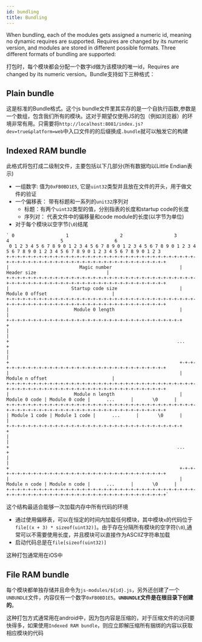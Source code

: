 ```yaml
---
id: bundling
title: Bundling
---
```


When bundling, each of the modules gets assigned a numeric id, meaning no dynamic requires are supported. Requires are changed by its numeric version, and modules are stored in different possible formats. Three different formats of bundling are supported:

打包时，每个模块都会分配一个数字id做为该模块的唯一id，Requires are changed by its numeric version。Bundle支持如下三种格式：

## Plain bundle

这是标准的Bundle格式。这个js bundle文件里其实存的是一个自执行函数,参数是一个数组，包含我们所有的模块。这对于期望仅使用JS的包（例如浏览器）的环境非常有用。只需要将`http://localhost:8081/index.js?dev=true&platform=web`中入口文件的的后缀换成`.bundle`就可以触发它的构建

## Indexed RAM bundle

此格式将包打成二级制文件，主要包括以下几部分(所有数据均以Little Endian表示)

* 一组数字: 值为`0xFB0BD1E5`, 它是`uint32`类型并且放在文件的开头，用于做文件的验证
* 一个偏移表： 带有标题和一系列的`unit32`序列对
    * 标题：有两个`uint32`类型的值，分别指表的长度和startup code的长度
    * 序列对： 代表文件中的偏移量和code module的长度(以字节为单位)
* 对于每个模块以空字节(`\0`)结尾

```
` 0                   1                   2                   3                   4                   5                   6
 0 1 2 3 4 5 6 7 8 9 0 1 2 3 4 5 6 7 8 9 0 1 2 3 4 5 6 7 8 9 0 1 2 3 4 5 6 7 8 9 0 1 2 3 4 5 6 7 8 9 0 1 2 3 4 5 6 7 8 9 0 1 2 3
+-+-+-+-+-+-+-+-+-+-+-+-+-+-+-+-+-+-+-+-+-+-+-+-+-+-+-+-+-+-+-+-+-+-+-+-+-+-+-+-+-+-+-+-+-+-+-+-+-+-+-+-+-+-+-+-+-+-+-+-+-+-+-+-+
|                          Magic number                         |                          Header size                          |
+-+-+-+-+-+-+-+-+-+-+-+-+-+-+-+-+-+-+-+-+-+-+-+-+-+-+-+-+-+-+-+-+-+-+-+-+-+-+-+-+-+-+-+-+-+-+-+-+-+-+-+-+-+-+-+-+-+-+-+-+-+-+-+-+
|                       Startup code size                       |                        Module 0 offset                        |
+-+-+-+-+-+-+-+-+-+-+-+-+-+-+-+-+-+-+-+-+-+-+-+-+-+-+-+-+-+-+-+-+-+-+-+-+-+-+-+-+-+-+-+-+-+-+-+-+-+-+-+-+-+-+-+-+-+-+-+-+-+-+-+-+
|                        Module 0 length                        |                                                               |
+-+-+-+-+-+-+-+-+-+-+-+-+-+-+-+-+-+-+-+-+-+-+-+-+-+-+-+-+-+-+-+-+                                                               +
|                                                                                                                               |
+                                                              ...                                                              +
|                                                                                                                               |
+                                                               +-+-+-+-+-+-+-+-+-+-+-+-+-+-+-+-+-+-+-+-+-+-+-+-+-+-+-+-+-+-+-+-+
|                                                               |                        Module n offset                        |
+-+-+-+-+-+-+-+-+-+-+-+-+-+-+-+-+-+-+-+-+-+-+-+-+-+-+-+-+-+-+-+-+-+-+-+-+-+-+-+-+-+-+-+-+-+-+-+-+-+-+-+-+-+-+-+-+-+-+-+-+-+-+-+-+
|                        Module n length                        | Module 0 code | Module 0 code |      ...      |       \0      |
+-+-+-+-+-+-+-+-+-+-+-+-+-+-+-+-+-+-+-+-+-+-+-+-+-+-+-+-+-+-+-+-+-+-+-+-+-+-+-+-+-+-+-+-+-+-+-+-+-+-+-+-+-+-+-+-+-+-+-+-+-+-+-+-+
| Module 1 code | Module 1 code |      ...      |       \0      |                                                               |
+-+-+-+-+-+-+-+-+-+-+-+-+-+-+-+-+-+-+-+-+-+-+-+-+-+-+-+-+-+-+-+-+                                                               +
|                                                                                                                               |
+                                                              ...                                                              +
|                                                                                                                               |
+                                                               +-+-+-+-+-+-+-+-+-+-+-+-+-+-+-+-+-+-+-+-+-+-+-+-+-+-+-+-+-+-+-+-+
|                                                               | Module n code | Module n code |      ...      |       \0      |
+-+-+-+-+-+-+-+-+-+-+-+-+-+-+-+-+-+-+-+-+-+-+-+-+-+-+-+-+-+-+-+-+-+-+-+-+-+-+-+-+-+-+-+-+-+-+-+-+-+-+-+-+-+-+-+-+-+-+-+-+-+-+-+-+`
```
这个结构最适合能够一次加载内存中所有代码的环境

* 通过使用偏移表，可以在恒定的时间内加载任何模块，其中模块`x`的代码位于`file[(x + 3) * sizeof(uint32)]`。由于存在分隔所有模块的空字符(`\0`),通常可以不需要使用长度，并且模块可以直接作为ASCIIZ字符串加载
* 启动代码总是在`file[sizeof(uint32)]`

这种打包通常用在iOS中

## File RAM bundle

每个模块都单独存储并且命令为`js-modules/${id}.js`，另外还创建了一个`UNBUNDLE`文件，内容仅有一个数字`0xFB0BD1E5`。**`UNBUNDLE`文件是在根目录下创建的**。

这种打包方式通常用在android中，因为包内容是压缩的，对于压缩文件的访问要快得多，如果使用`Indexed RAM bundle`，则应立即解压缩所有捆绑的内容以获取相应模块的代码
